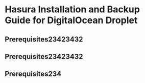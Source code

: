 # Hasura Installation and Backup Guide for DigitalOcean Droplet

## Prerequisites23423432
## Prerequisites23423432
## Prerequisites234